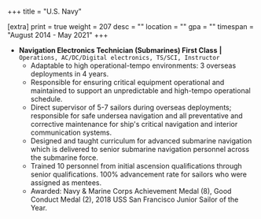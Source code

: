 +++
title = "U.S. Navy"

[extra]
print = true
weight = 207
desc = ""
location = ""
gpa = ""
timespan = "August 2014 - May 2021"
+++
* __Navigation Electronics Technician (Submarines) First Class__ __\|__ `Operations, AC/DC/Digital electronics, TS/SCI, Instructor`
  * Adaptable to high operational-tempo environments: 3 overseas deployments in 4 years.
  * Responsible for ensuring critical equipment operational and maintained to support an unpredictable and high-tempo operational schedule. 
  * Direct supervisor of 5-7 sailors during overseas deployments; responsible for safe undersea navigation and all preventative and corrective maintenance for ship's critical navigation and interior communication systems.
  * Designed and taught curriculum for advanced submarine navigation which is delivered to senior submarine navigation personnel across the submarine force.
  * Trained 10 personnel from initial ascension qualifications through senior qualifications. 100% advancement rate for sailors who were assigned as mentees.
  * Awarded: Navy & Marine Corps Achievement Medal (8), Good Conduct Medal (2), 2018 USS San Francisco Junior Sailor of the Year. 

